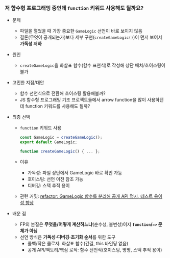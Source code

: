 ### 저 함수형 프로그래밍 중인데 `function` 키워드 사용해도 될까요?

- 문제
  - 파일을 열었을 때 가장 중요한 `GameLogic` 선언이 바로 보이지 않음
  - 결론(무엇이 공개되는가)보다 세부 구현(`createGameLogic()`)이 먼저 보여서 **가독성 저하**

- 원인
  - `createGameLogic`을 화살표 함수(함수 표현식)로 작성해 상단 배치/호이스팅이 불가

- 고민한 지점/대안
  - 함수 선언식으로 전환해 호이스팅 활용해볼까?
  - JS 함수형 프로그래밍 기조 프로젝트들에서 arrow function을 많이 사용하던데 function 키워드를 사용해도 될까?

- 최종 선택
  - `function` 키워드 사용

    ```javascript
    const GameLogic = createGameLogic();
    export default GameLogic;

    function createGameLogic() { ... };
    ```

  - 이유
    - 가독성: 파일 상단에서 GameLogic 바로 확인 가능
    - 호이스팅: 선언 이전 참조 가능
    - 디버깅: 스택 추적 용이
  - 관련 커밋: [refactor: GameLogic 함수를 분리해 공개 API 명시, 테스트 용이성 향상](https://github.com/macaronpark/mushroom-in-my-yard/pull/9/commits/19a84fbf30f923bad6def0a604d62ff0c55f41c6)

- 배운 점
  - FP의 본질은 **무엇을/어떻게 계산하느냐**(순수성, 불변성)이지 **`function`/`=>` 문체가 아님**
  - 선언 방식은 **가독성·디버깅·초기화 순서**를 위한 도구
    - 콜백/작은 클로저: 화살표 함수(간결, this 바인딩 없음)
    - 공개 API/팩토리/핵심 로직: 함수 선언식(호이스팅, 명명, 스택 추적 용이)

